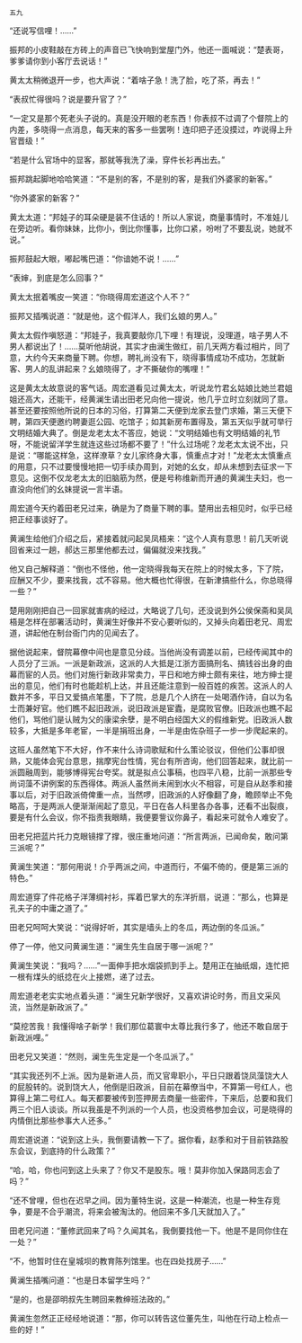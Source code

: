     五九 

   “还说写信哩！……”

   振邦的小皮鞋敲在方砖上的声音已飞快响到堂屋门外，他还一面喊说：“楚表哥，爹爹请你到小客厅去说话！”

   黄太太稍微退开一步，也大声说：“着啥子急！洗了脸，吃了茶，再去！”

   “表叔忙得很吗？说是要升官了？”

   “一定又是那个死老头子说的。真是没开眼的老东西！你表叔不过调了个督院上的内差，多晓得一点消息，每天来的客多一些罢咧！连印把子还没摸过，咋说得上升官晋级！”

   “若是什么官场中的显客，那就等我洗了澡，穿件长衫再出去。”

   振邦跳起脚地哈哈笑道：“不是别的客，不是别的客，是我们外婆家的新客。”

   “你外婆家的新客？”

   黄太太道：“邦娃子的耳朵硬是装不住话的！所以人家说，商量事情时，不准娃儿在旁边听。看你妹妹，比你小，倒比你懂事，比你口紧，吩咐了不要乱说，她就不说。”

   振邦鼓起大眼，嘟起嘴巴道：“你谙她不说！……”

   “表婶，到底是怎么回事？”

   黄太太抿着嘴皮一笑道：“你晓得周宏道这个人不？”

   振邦又插嘴说道：“就是他，这个假洋人，我们幺娘的男人。”

   黄太太假作嗔怒道：“邦娃子，我真要敲你几下哩！有理说，没理道，啥子男人不男人都说出了！……莫听他胡说，其实才由澜生做红，前几天两方看过相片，同了意，大约今天来商量下聘。你想，聘礼尚没有下，晓得事情成功不成功，怎就新客、男人的乱讲起来？幺娘晓得了，才不撕破你的嘴哩！”

   这是黄太太故意说的客气话。周宏道看见过黄太太，听说龙竹君幺姑娘比她兰君姐姐还高大，还能干，经黄澜生请出田老兄向他一提说，他几乎立时立刻就同了意。甚至还要按照他所说的日本的习俗，打算第二天便到龙家去登门求婚，第三天便下聘，第四天便邀约聘妻逛公园、吃馆子；如其新房布置得及，第五天似乎就可举行文明结婚大典了。倒是龙老太太不答应，她说：“文明结婚也有文明结婚的礼节呀，不能说留洋学生就连这些过场都不要了！”什么过场呢？龙老太太说不出，只是说：“哪能这样急，这样潦草？女儿家终身大事，慎重点才对！”龙老太太慎重点的用意，只不过要慢慢地把一切手续办周到，对她的幺女，却从未想到去征求一下意见。这倒不仅龙老太太的旧脑筋为然，便是号称维新而开通的黄澜生夫妇，也一直没向他们的幺妹提说一言半语。

   周宏道今天约着田老兄过来，确是为了商量下聘的事。楚用出去相见时，似乎已经把正经事谈好了。

   黄澜生给他们介绍之后，紧接着就问起吴凤梧来：“这个人真有意思！前几天听说回省来过一趟，郝达三那里他都去过，偏偏就没来找我。”

   他又自己解释道：“倒也不怪他，他一定晓得我每天在院上的时候太多，下了院，应酬又不少，要来找我，忒不容易。他大概也忙得很，在新津搞些什么，你总晓得一些？”

   楚用刚刚把自己一回家就害病的经过，大略说了几句，还没说到外公侯保斋和吴凤梧是怎样在部署活动时，黄澜生好像并不安心要听似的，又掉头向着田老兄、周宏道，讲起他在制台衙门内的见闻去了。

   据他说起来，督院幕僚中间也是意见分歧。当他尚没有调差以前，已经传闻其中的人员分了三派。一派是新政派，这派的人大抵是江浙方面搞刑名、搞钱谷出身的由幕而宦的人员。他们对施行新政非常卖力，平日和地方绅士颇有来往，地方绅士提出的意见，他们有时也能趁机上达，并且还能注意到一般百姓的疾苦。这派人的人数并不多，平日又爱搞点笔墨，下了院，总是几个人挤在一处喝酒作诗，自以为名士而兼好官。他们瞧不起旧政派，说旧政派是宦蠹，是腐败官僚。旧政派也瞧不起他们，骂他们是认贼为父的康梁余孽，是不明白经国大义的假维新党。旧政派人数较多，大抵是多年老宦，一半是捐班出身，一半是由佐杂班子一步一步爬起来的。

   这班人虽然笔下不大好，作不来什么诗词歌赋和什么策论驳议，但他们公事却很熟，又能体会宪台意思，揣摩宪台性情，宪台有所咨询，他们回答起来，就比前一派圆融周到，能够博得宪台夸奖。就是拟点公事稿，也四平八稳，比前一派那些专尚词藻不讲例案的东西得体。两派人虽然尚未闹到水火不相容，可是自从赵季和接事以后，对于旧政派倚俾重一点，当然啰，旧政派的人好像翻了身，瞻顾举止不免略高，于是两派人便渐渐闹起了意见，平日在各人科里各办各事，还看不出裂痕，要是有什么会议，你不指责我眼睛，我便要訾议你鼻子，看起来可就令人难安了。

   田老兄把蓝片托力克眼镜撑了撑，很庄重地问道：“所言两派，已闻命矣，敢问第三派呢？”

   黄澜生笑道：“那何用说！介乎两派之间，中道而行，不偏不倚的，便是第三派的特色。”

   周宏道穿了件花格子洋薄绸衬衫，挥着巴掌大的东洋折扇，说道：“那么，也算是孔夫子的中庸之道了。”

   田老兄呵呵大笑说：“说得好听，其实是墙头上的冬瓜，两边倒的冬瓜派。”

   停了一停，他又问黄澜生道：“澜生先生自居于哪一派呢？”

   黄澜生笑说：“我吗？……”一面伸手把水烟袋抓到手上。楚用正在抽纸烟，连忙把一根有煤头的纸捻在火上接燃，递了过去。

   周宏道老老实实地点着头道：“澜生兄新学很好，又喜欢讲论时务，而且文采风流，当然是新政派了。”

   “莫挖苦我！我懂得啥子新学！我们那位葛寰中太尊比我行多了，他还不敢自居于新政派哩。”

   田老兄又笑道：“然则，澜生先生定是一个冬瓜派了。”

   “其实我还列不上派。因为是新进人员，而又官卑职小，平日只跟着饶凤藻饶大人的屁股转的。说到饶大人，他倒是旧政派，目前在幕僚当中，不算第一号红人，也算得上第二号红人。每天都要被传到签押房去商量一些密件，下来后，总要和我们两三个旧人谈谈。所以我虽是不列派的一个人员，也没资格参加会议，可是晓得的内情倒比那些参事大人还多。”

   周宏道说道：“说到这上头，我倒要请教一下了。据你看，赵季和对于目前铁路股东会议，到底持的什么政策？”

   “哈，哈，你也问到这上头来了？你又不是股东。哦！莫非你加入保路同志会了吗？”

   “还不曾哩，但也在迟早之间。因为董特生说，这是一种潮流，也是一种生存竞争，要是不合乎潮流，将来会被淘汰的。他回来不多几天就加入了。”

   田老兄问道：“董修武回来了吗？久闻其名，我倒要找他一下。他是不是同你住在一处？”

   “不，他暂时住在皇城坝的教育陈列馆里。也在四处找房子……”

   黄澜生插嘴问道：“也是日本留学生吗？”

   “是的，也是邵明叔先生聘回来教绅班法政的。”

   黄澜生忽然正正经经地说道：“那，你可以转告这位董先生，叫他在行动上检点一些的好！”

